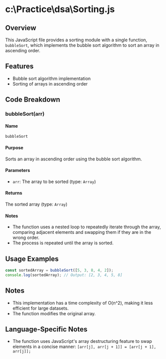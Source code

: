 **c:\Practice\dsa\Sorting.js**
=====================================

**Overview**
------------

This JavaScript file provides a sorting module with a single function, `bubbleSort`, which implements the bubble sort algorithm to sort an array in ascending order.

**Features**
------------

*   Bubble sort algorithm implementation
*   Sorting of arrays in ascending order

**Code Breakdown**
-----------------

### bubbleSort(arr)

#### Name

`bubbleSort`

#### Purpose

Sorts an array in ascending order using the bubble sort algorithm.

#### Parameters

*   `arr`: The array to be sorted (type: `Array`)

#### Returns

The sorted array (type: `Array`)

#### Notes

*   The function uses a nested loop to repeatedly iterate through the array, comparing adjacent elements and swapping them if they are in the wrong order.
*   The process is repeated until the array is sorted.

**Usage Examples**
-----------------

```javascript
const sortedArray = bubbleSort([5, 3, 8, 4, 2]);
console.log(sortedArray); // Output: [2, 3, 4, 5, 8]
```

**Notes**
-------

*   This implementation has a time complexity of O(n^2), making it less efficient for large datasets.
*   The function modifies the original array.

**Language-Specific Notes**
-------------------------

*   The function uses JavaScript's array destructuring feature to swap elements in a concise manner: `[arr[j], arr[j + 1]] = [arr[j + 1], arr[j]];`